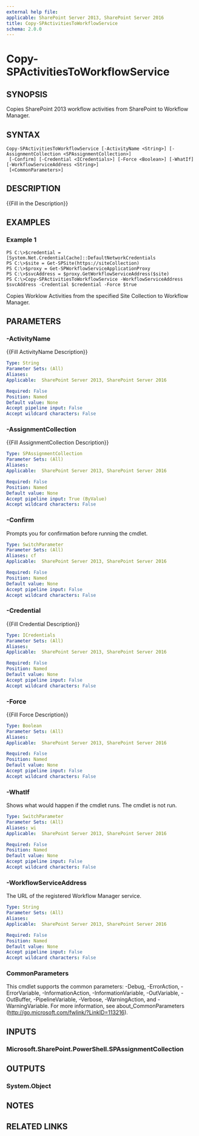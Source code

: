 ```yaml
---
external help file: 
applicable: SharePoint Server 2013, SharePoint Server 2016
title: Copy-SPActivitiesToWorkflowService
schema: 2.0.0
---
```


# Copy-SPActivitiesToWorkflowService

## SYNOPSIS
Copies SharePoint 2013 workflow activities from SharePoint to Workflow Manager.

## SYNTAX

```
Copy-SPActivitiesToWorkflowService [-ActivityName <String>] [-AssignmentCollection <SPAssignmentCollection>]
 [-Confirm] [-Credential <ICredentials>] [-Force <Boolean>] [-WhatIf] [-WorkflowServiceAddress <String>]
 [<CommonParameters>]
```

## DESCRIPTION
{{Fill in the Description}}

## EXAMPLES

### Example 1 
```
PS C:\>$credential = [System.Net.CredentialCache]::DefaultNetworkCredentials
PS C:\>$site = Get-SPSite(https://siteCollection)
PS C:\>$proxy = Get-SPWorkflowServiceApplicationProxy
PS C:\>$svcAddress = $proxy.GetWorkflowServiceAddress($site)
PS C:\>Copy-SPActivitiesToWorkflowService -WorkflowServiceAddress $svcAddress -Credential $credential -Force $true
```

Copies Worklow Activities from the specified Site Collection to Workflow Manager.

## PARAMETERS

### -ActivityName
{{Fill ActivityName Description}}

```yaml
Type: String
Parameter Sets: (All)
Aliases: 
Applicable:  SharePoint Server 2013, SharePoint Server 2016

Required: False
Position: Named
Default value: None
Accept pipeline input: False
Accept wildcard characters: False
```

### -AssignmentCollection
{{Fill AssignmentCollection Description}}

```yaml
Type: SPAssignmentCollection
Parameter Sets: (All)
Aliases: 
Applicable:  SharePoint Server 2013, SharePoint Server 2016

Required: False
Position: Named
Default value: None
Accept pipeline input: True (ByValue)
Accept wildcard characters: False
```

### -Confirm
Prompts you for confirmation before running the cmdlet.

```yaml
Type: SwitchParameter
Parameter Sets: (All)
Aliases: cf
Applicable:  SharePoint Server 2013, SharePoint Server 2016

Required: False
Position: Named
Default value: None
Accept pipeline input: False
Accept wildcard characters: False
```

### -Credential
{{Fill Credential Description}}

```yaml
Type: ICredentials
Parameter Sets: (All)
Aliases: 
Applicable:  SharePoint Server 2013, SharePoint Server 2016

Required: False
Position: Named
Default value: None
Accept pipeline input: False
Accept wildcard characters: False
```

### -Force
{{Fill Force Description}}

```yaml
Type: Boolean
Parameter Sets: (All)
Aliases: 
Applicable:  SharePoint Server 2013, SharePoint Server 2016

Required: False
Position: Named
Default value: None
Accept pipeline input: False
Accept wildcard characters: False
```

### -WhatIf
Shows what would happen if the cmdlet runs.
The cmdlet is not run.

```yaml
Type: SwitchParameter
Parameter Sets: (All)
Aliases: wi
Applicable:  SharePoint Server 2013, SharePoint Server 2016

Required: False
Position: Named
Default value: None
Accept pipeline input: False
Accept wildcard characters: False
```

### -WorkflowServiceAddress
The URL of the registered Workflow Manager service.

```yaml
Type: String
Parameter Sets: (All)
Aliases: 
Applicable:  SharePoint Server 2013, SharePoint Server 2016

Required: False
Position: Named
Default value: None
Accept pipeline input: False
Accept wildcard characters: False
```

### CommonParameters
This cmdlet supports the common parameters: -Debug, -ErrorAction, -ErrorVariable, -InformationAction, -InformationVariable, -OutVariable, -OutBuffer, -PipelineVariable, -Verbose, -WarningAction, and -WarningVariable. For more information, see about_CommonParameters (http://go.microsoft.com/fwlink/?LinkID=113216).

## INPUTS

### Microsoft.SharePoint.PowerShell.SPAssignmentCollection

## OUTPUTS

### System.Object

## NOTES

## RELATED LINKS

